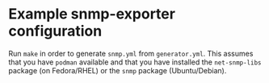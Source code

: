 # Example snmp-exporter configuration

Run `make` in order to generate `snmp.yml` from `generator.yml`. This assumes that you have `podman` available and that you have installed the `net-snmp-libs` package (on Fedora/RHEL) or the `snmp` package (Ubuntu/Debian).
